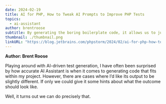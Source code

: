 ```yaml
---
date: 2024-02-19
title: AI for PHP, How to Tweak AI Prompts to Improve PHP Tests
topics:
  - ai-assistant
author: brentroose
subtitle: By generating the boring boilerplate code, it allows us to jump straight into the more interesting part of making our tests.
thumbnail: ./thumbnail.png
linkURL: "https://blog.jetbrains.com/phpstorm/2024/02/ai-for-php-how-to-tweak-ai-prompts-to-improve-php-tests/"
---
```


**Author: Brent Roose**

Playing around with AI-driven test generation, I have often been surprised by how accurate AI Assistant is when it comes to generating code that fits within my project. However, there are cases where I’d like its output to be slightly different. If only we could give it some hints about what the outcome should look like.

Well, it turns out we can do precisely that.
